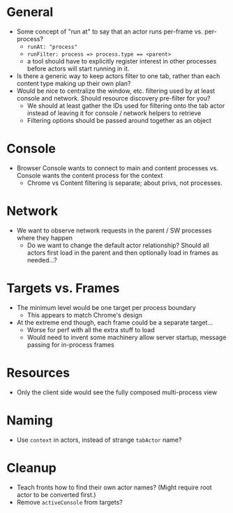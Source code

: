# General

- Some concept of "run at" to say that an actor runs per-frame vs. per-process?
   - `runAt: "process"`
   - `runFilter: process => process.type == <parent>`
   - a tool should have to explicitly register interest in other processes
     before actors will start running in it.
- Is there a generic way to keep actors filter to one tab, rather than each
  content type making up their own plan?
- Would be nice to centralize the window, etc. filtering used by at least
  console and network.  Should resource discovery pre-filter for you?
  - We should at least gather the IDs used for filtering onto the tab actor
    instead of leaving it for console / network helpers to retrieve
  - Filtering options should be passed around together as an object

# Console

- Browser Console wants to connect to main and content processes vs. Console
  wants the content process for the context
  - Chrome vs Content filtering is separate; about privs, not processes.

# Network

- We want to observe network requests in the parent / SW processes where they
  happen
  - Do we want to change the default actor relationship?  Should all actors
    first load in the parent and then optionally load in frames as needed...?

# Targets vs. Frames

- The minimum level would be one target per process boundary
  - This appears to match Chrome's design
- At the extreme end though, each frame could be a separate target...
  - Worse for perf with all the extra stuff to load
  - Would need to invent some machinery allow server startup, message passing
    for in-process frames

# Resources

- Only the client side would see the fully composed multi-process view

# Naming

- Use `context` in actors, instead of strange `tabActor` name?

# Cleanup

- Teach fronts how to find their own actor names?  (Might require root actor to
  be converted first.)
- Remove `activeConsole` from targets?